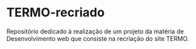 # TERMO-recriado

Repositório dedicado à realização de um projeto da matéria de Desenvolvimento web que consiste na recriação do site TERMO.
